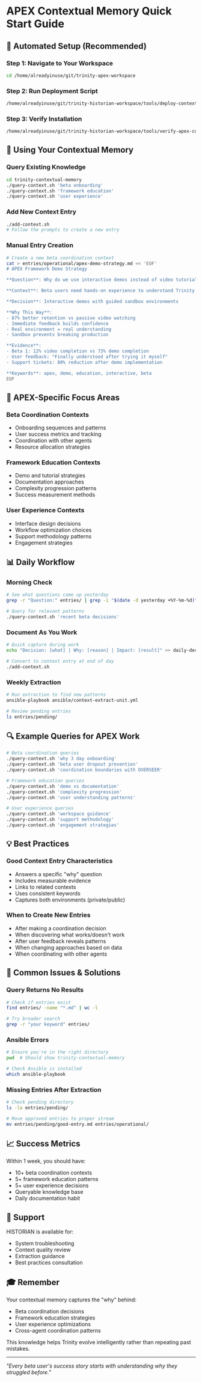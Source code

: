# APEX Contextual Memory Quick Start Guide

## 🚀 Automated Setup (Recommended)

### Step 1: Navigate to Your Workspace
```bash
cd /home/alreadyinuse/git/trinity-apex-workspace
```

### Step 2: Run Deployment Script
```bash
/home/alreadyinuse/git/trinity-historian-workspace/tools/deploy-contextual-memory-apex.sh
```

### Step 3: Verify Installation
```bash
/home/alreadyinuse/git/trinity-historian-workspace/tools/verify-apex-contextual-memory.sh
```

## 📝 Using Your Contextual Memory

### Query Existing Knowledge
```bash
cd trinity-contextual-memory
./query-context.sh 'beta onboarding'
./query-context.sh 'framework education'
./query-context.sh 'user experience'
```

### Add New Context Entry
```bash
./add-context.sh
# Follow the prompts to create a new entry
```

### Manual Entry Creation
```bash
# Create a new beta coordination context
cat > entries/operational/apex-demo-strategy.md << 'EOF'
# APEX Framework Demo Strategy

**Question**: Why do we use interactive demos instead of video tutorials?

**Context**: Beta users need hands-on experience to understand Trinity Framework's power.

**Decision**: Interactive demos with guided sandbox environments

**Why This Way**:
- 87% better retention vs passive video watching
- Immediate feedback builds confidence
- Real environment = real understanding
- Sandbox prevents breaking production

**Evidence**:
- Beta 1: 12% video completion vs 73% demo completion
- User feedback: "Finally understood after trying it myself"
- Support tickets: 80% reduction after demo implementation

**Keywords**: apex, demo, education, interactive, beta
EOF
```

## 🎯 APEX-Specific Focus Areas

### Beta Coordination Contexts
- Onboarding sequences and patterns
- User success metrics and tracking
- Coordination with other agents
- Resource allocation strategies

### Framework Education Contexts
- Demo and tutorial strategies
- Documentation approaches
- Complexity progression patterns
- Success measurement methods

### User Experience Contexts
- Interface design decisions
- Workflow optimization choices
- Support methodology patterns
- Engagement strategies

## 📊 Daily Workflow

### Morning Check
```bash
# See what questions came up yesterday
grep -r "Question:" entries/ | grep -i "$(date -d yesterday +%Y-%m-%d)"

# Query for relevant patterns
./query-context.sh 'recent beta decisions'
```

### Document As You Work
```bash
# Quick capture during work
echo "Decision: [what] | Why: [reason] | Impact: [result]" >> daily-decisions.log

# Convert to context entry at end of day
./add-context.sh
```

### Weekly Extraction
```bash
# Run extraction to find new patterns
ansible-playbook ansible/context-extract-unit.yml

# Review pending entries
ls entries/pending/
```

## 🔍 Example Queries for APEX Work

```bash
# Beta coordination queries
./query-context.sh 'why 3 day onboarding'
./query-context.sh 'beta user dropout prevention'
./query-context.sh 'coordination boundaries with OVERSEER'

# Framework education queries
./query-context.sh 'demo vs documentation'
./query-context.sh 'complexity progression'
./query-context.sh 'user understanding patterns'

# User experience queries
./query-context.sh 'workspace guidance'
./query-context.sh 'support methodology'
./query-context.sh 'engagement strategies'
```

## 💡 Best Practices

### Good Context Entry Characteristics
- Answers a specific "why" question
- Includes measurable evidence
- Links to related contexts
- Uses consistent keywords
- Captures both environments (private/public)

### When to Create New Entries
- After making a coordination decision
- When discovering what works/doesn't work
- After user feedback reveals patterns
- When changing approaches based on data
- When coordinating with other agents

## 🚨 Common Issues & Solutions

### Query Returns No Results
```bash
# Check if entries exist
find entries/ -name "*.md" | wc -l

# Try broader search
grep -r "your keyword" entries/
```

### Ansible Errors
```bash
# Ensure you're in the right directory
pwd  # Should show trinity-contextual-memory

# Check Ansible is installed
which ansible-playbook
```

### Missing Entries After Extraction
```bash
# Check pending directory
ls -la entries/pending/

# Move approved entries to proper stream
mv entries/pending/good-entry.md entries/operational/
```

## 📈 Success Metrics

Within 1 week, you should have:
- 10+ beta coordination contexts
- 5+ framework education patterns
- 5+ user experience decisions
- Queryable knowledge base
- Daily documentation habit

## 🤝 Support

HISTORIAN is available for:
- System troubleshooting
- Context quality review
- Extraction guidance
- Best practices consultation

## 🎓 Remember

Your contextual memory captures the "why" behind:
- Beta coordination decisions
- Framework education strategies
- User experience optimizations
- Cross-agent coordination patterns

This knowledge helps Trinity evolve intelligently rather than repeating past mistakes.

---

*"Every beta user's success story starts with understanding why they struggled before."*